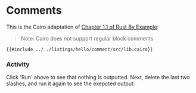 # Comments

This is the Cairo adaptation of [Chapter 1.1 of Rust By Example](https://doc.rust-lang.org/rust-by-example/hello/comment.html):

> Note: Cairo does not support regular block comments

```cairo,editable
{{#include ../../listings/hello/comment/src/lib.cairo}}
```

### Activity

Click 'Run' above to see that nothing is outputted. Next, delete the last two slashes, and run it again to see the exepcted output.